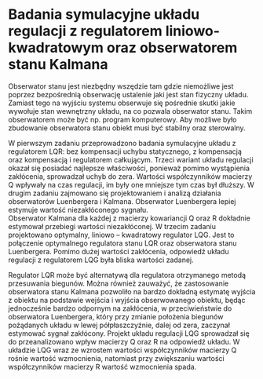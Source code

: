 # Badania symulacyjne układu regulacji z regulatorem liniowo-kwadratowym oraz obserwatorem stanu Kalmana

Obserwator stanu jest niezbędny wszędzie tam gdzie niemożliwe jest poprzez bezpośrednią obserwację ustalenie jaki jest stan fizyczny układu. Zamiast tego na wyjściu systemu obserwuje się pośrednie skutki jakie wywołuje stan wewnętrzny układu, na co pozwala obserwator stanu. Takim obserwatorem może być np. program komputerowy. Aby możliwe było zbudowanie obserwatora stanu obiekt musi być stabilny oraz sterowalny.
	
W pierwszym zadaniu przeprowadzono badania symulacyjne układu z regulatorem LQR: bez kompensacji uchybu statycznego, z kompensacją oraz kompensacją i regulatorem całkującym. Trzeci wariant układu regulacji okazał się posiadać najlepsze właściwości, ponieważ pomimo wystąpienia zakłócenia, sprowadzał uchyb do zera. Wartości współczynników macierzy Q wpływały na czas regulacji, im były one mniejsze tym czas był dłuższy. 
W drugim zadaniu zajmowano się projektowaniem i analizą działania obserwatorów Luenbergera i Kalmana. Obserwator Luenbergera lepiej estymuje wartość niezakłóconego sygnału.  
Obserwator Kalmana dla każdej z macierzy kowariancji Q oraz R dokładnie estymował przebiegi wartości niezakłóconej.
	W trzecim zadaniu projektowano optymalny, liniowo – kwadratowy regulator LQG. Jest to połączenie optymalnego regulatora stanu LQR oraz obserwatora stanu Luenbergera. Pomimo dużej wartości zakłócenia, odpowiedź układu regulacji z regulatorem LQG była bliska wartości zadanej.  

Regulator LQR może być alternatywą dla regulatora otrzymanego metodą przesuwania biegunów. Można również zauważyć, że zastosowanie obserwatora stanu Kalmana  pozwoliło na bardzo dokładną estymatę wyjścia z obiektu na podstawie wejścia i wyjścia obserwowanego obiektu, będąc jednocześnie bardzo odpornym na zakłócenia, w przeciwieństwie do obserwatora Luenbergera, który przy zmianie położenia biegunów pożądanych układu w lewej półpłaszczyźnie, dalej od zera, zaczynał estymować sygnał zakłócony. Projekt układu regulacji LQG sprowadzał się do  przeanalizowano wpływ macierzy Q oraz R na odpowiedź układu. W układzie LQG wraz ze wzrostem wartości współczynników macierzy Q rośnie wartość wzmocnienia, natomiast przy zwiększaniu wartości współczynników macierzy R wartość wzmocnienia spada. 
